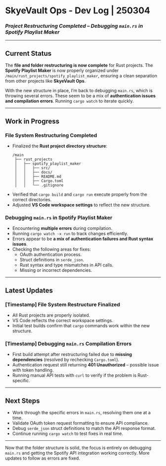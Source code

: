 # **SkyeVault Ops - Dev Log | 250304**  
### *Project Restructuring Completed – Debugging `main.rs` in Spotify Playlist Maker*  

---

## **Current Status**  
The **file and folder restructuring is now complete** for Rust projects. The **Spotify Playlist Maker** is now properly organized under `/main/rust_projects/spotify_playlist_maker`, ensuring a clean separation from other projects like **SkyeVault Ops**.  

With the new structure in place, I’m back to debugging `main.rs`, which is throwing several errors. These seem to be a mix of **authentication issues and compilation errors**. Running `cargo watch` to iterate quickly.  

---

## **Work in Progress**  

### **File System Restructuring Completed**  
- Finalized the **Rust project directory structure**:  
  ```
  /main  
   ├── rust_projects
   │   ├── spotify_playlist_maker  
   │   │   ├── src/  
   │   │   ├── docs/  
   │   │   ├── README.md  
   │   │   ├── Cargo.toml  
   │   │   └── .gitignore  
  
  ```  
- Verified that `cargo build` and `cargo run` execute properly from the correct directories.  
- Adjusted **VS Code workspace settings** to reflect the new structure.  

### **Debugging `main.rs` in Spotify Playlist Maker**  
- Encountering **multiple errors** during compilation.  
- Running `cargo watch -x run` to track changes efficiently.  
- Errors appear to be **a mix of authentication failures and Rust syntax issues**.  
- Checking the following areas for fixes:  
  - OAuth authentication process.  
  - Struct definitions in `serde_json`.  
  - Rust syntax and type mismatches in API calls.  
  - Missing or incorrect dependencies.  

---

## **Latest Updates**  

### **[Timestamp] File System Restructure Finalized**  
- All Rust projects are properly isolated.  
- VS Code reflects the correct workspace settings.  
- Initial test builds confirm that `cargo` commands work within the new structure.  

### **[Timestamp] Debugging `main.rs` Compilation Errors**  
- First build attempt after restructuring failed due to **missing dependencies** (resolved by rechecking `Cargo.toml`).  
- Authentication request still returning **401 Unauthorized** – possible issue with token handling.  
- Running manual API tests with `curl` to verify if the problem is Rust-specific.  

---

## **Next Steps**  
- Work through the specific errors in `main.rs`, resolving them one at a time.  
- Validate OAuth token request formatting to ensure API compliance.  
- Debug `serde_json` struct definitions to match the API response format.  
- Continue running `cargo watch` to test fixes in real time.  

---

Now that the folder structure is solid, the focus is entirely on debugging `main.rs` and getting the Spotify API integration working correctly. More updates to follow as errors are fixed.  